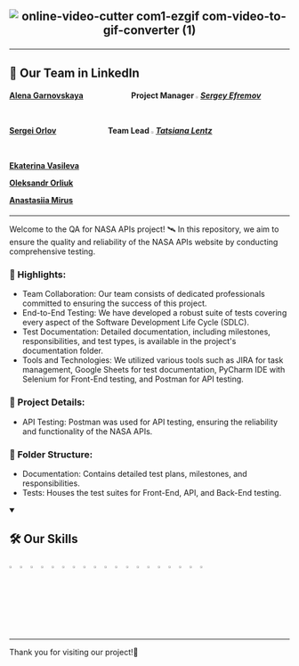 <div align="center"><h2>
  
![online-video-cutter com1-ezgif com-video-to-gif-converter (1)](https://github.com/SergioUS/NASA_testing_project/assets/157445917/51c6f227-6b77-465a-9821-ccbe9a16b40a)

  
</h2></div>








---
## 🚀 Our Team in LinkedIn
<div align="left"><h4>

[Alena Garnovskaya](https://www.linkedin.com/in/alena-garnovskaya/) &nbsp;&nbsp;&nbsp;&nbsp;&nbsp;&nbsp;&nbsp;&nbsp;&nbsp;&nbsp;&nbsp;&nbsp;&nbsp;&nbsp;&nbsp;&nbsp;&nbsp;&nbsp;&nbsp;&nbsp;&nbsp;&nbsp;&nbsp;&nbsp;&nbsp;<strong>Project Manager</strong>
<code><img width="1%" src="https://github.com/user-attachments/assets/d8634330-234a-4e0e-b163-b8859a1b66bf"></code>
_[Sergey Efremov](https://www.linkedin.com/in/sefremoff/)_ 

[Sergei Orlov](https://github.com/sergei-orloff) &nbsp;&nbsp;&nbsp;&nbsp;&nbsp;&nbsp;&nbsp;&nbsp;&nbsp;&nbsp;&nbsp;&nbsp;&nbsp;&nbsp;&nbsp;&nbsp;&nbsp;&nbsp;&nbsp;&nbsp;&nbsp;&nbsp;&nbsp;&nbsp;&nbsp;&nbsp;&nbsp;<strong>Team Lead</strong>
<code><img width="1%" src="https://github.com/user-attachments/assets/d8634330-234a-4e0e-b163-b8859a1b66bf"></code>
_[Tatsiana Lentz](https://www.linkedin.com/in/tatsianalentz/)_ 

[Ekaterina Vasileva](https://www.linkedin.com/in/ekaterina-vasilevay/)

[Oleksandr Orliuk](https://www.linkedin.com/in/aleksandr-orliuk/)

[Anastasiia Mirus](https://www.linkedin.com/in/anastasiia-mirus/)
</h4></div>

---

Welcome to the QA for NASA APIs project! 🛰 In this repository, we aim to ensure the quality and reliability of the NASA APIs website by conducting comprehensive testing.

### 🌟 Highlights:

- Team Collaboration: Our team consists of dedicated professionals committed to ensuring the success of this project. 
- End-to-End Testing: We have developed a robust suite of tests covering every aspect of the Software Development Life Cycle (SDLC).
- Test Documentation: Detailed documentation, including milestones, responsibilities, and test types, is available in the project's documentation folder.
- Tools and Technologies: We utilized various tools such as JIRA for task management, Google Sheets for test documentation, PyCharm IDE with Selenium for Front-End testing, and Postman for API testing.

### 📝 Project Details:

- API Testing: Postman was used for API testing, ensuring the reliability and functionality of the NASA APIs.

### 📁 Folder Structure:

- Documentation: Contains detailed test plans, milestones, and responsibilities.
- Tests: Houses the test suites for Front-End, API, and Back-End testing.

<details open>
  <summary><h2>🛠 Our Skills</h2></summary>
  <p>
    <code><img width="3%" src="https://www.vectorlogo.zone/logos/nodejs/nodejs-icon.svg"></code>
    <code><img width="3%" src="https://www.vectorlogo.zone/logos/python/python-icon.svg"></code>
    <code><img width="3%" src="https://www.vectorlogo.zone/logos/w3_html5/w3_html5-icon.svg"></code>
    <code><img width="3%" src="https://blog.jetbrains.com/wp-content/uploads/2019/01/pycharm_icon.svg"></code>
    <code><img width="3%" src="https://www.vectorlogo.zone/logos/getpostman/getpostman-icon.svg"></code>
    <code><img width="3%" src="https://www.vectorlogo.zone/logos/google_chrome/google_chrome-icon.svg"></code>
    <code><img width="3%" src="https://www.vectorlogo.zone/logos/microsoft_edge/microsoft_edge-icon.svg"></code>
    <code><img width="3%" src="https://www.vectorlogo.zone/logos/firefox/firefox-icon.svg"></code>
    <code><img width="3%" src="https://www.vectorlogo.zone/logos/atlassian_jira/atlassian_jira-icon.svg"></code>
    <code><img width="3%" src="https://www.vectorlogo.zone/logos/gtmetrix/gtmetrix-icon.svg"></code>
    <code><img width="3%" src="https://raw.githubusercontent.com/gilbarbara/logos/main/logos/lighthouse.svg"></code>
    <code><img width="3%" src="https://www.vectorlogo.zone/logos/browserstack/browserstack-icon.svg"></code>
    <code><img width="3%" src="https://raw.githubusercontent.com/gilbarbara/logos/main/logos/selenium.svg"></code>
    <code><img width="3%" src="https://encrypted-tbn0.gstatic.com/images?q=tbn:ANd9GcQxxSJwBauRp4QVl5aTRnqlPKkow6adLJt2Uw&s"></code>
    <code><img width="3%" src="https://upload.wikimedia.org/wikipedia/commons/thumb/archive/a/ae/20230204082502%21Google_Sheets_2020_Logo.svg/120px-Google_Sheets_2020_Logo.svg.png"></code>
    <code><img width="3%" src="https://ph-files.imgix.net/79163dc8-1b60-410f-962c-951f966b8c2d.png?auto=format&fit=crop"></code>
    <code><img width="3%" src="https://www.vectorlogo.zone/logos/slack/slack-icon.svg"></code>
    <code><img width="3%" src="https://www.vectorlogo.zone/logos/git-scm/git-scm-icon.svg"></code>
    <code><img width="3%" src="https://www.vectorlogo.zone/logos/github/github-tile.svg"></code>
  </p>
</details>

---
Thank you for visiting our project!🔭
